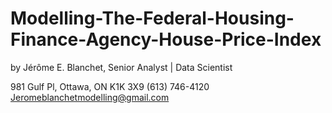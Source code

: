 # Modelling-The-Federal-Housing-Finance-Agency-House-Price-Index
 
by Jérôme E. Blanchet, Senior Analyst | Data Scientist

981 Gulf Pl, Ottawa, ON K1K 3X9 (613) 746-4120 Jeromeblanchetmodelling@gmail.com

